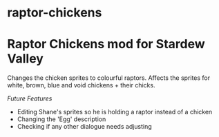 # raptor-chickens
Raptor Chickens mod for Stardew Valley
==========================================

Changes the chicken sprites to colourful raptors. Affects the sprites for white, brown, blue and void chickens + their chicks.



*Future Features*
- Editing Shane's sprites so he is holding a raptor instead of a chicken
- Changing the 'Egg' description
- Checking if any other dialogue needs adjusting
